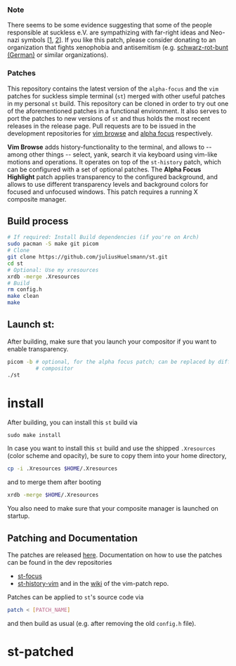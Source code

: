 ### Note
There seems to be some evidence suggesting that some of the people responsible at suckless e.V. are sympathizing with far-right ideas and Neo-nazi symbols [[1](https://twitter.com/pid_eins/status/1113738769289625602?lang=en), [2](https://chaos.social/@raichoo/101880564196043164)]. If you like this patch, please consider donating to an organization that fights xenophobia and antisemitism (e.g. [schwarz-rot-bunt (German)](https://schwarz-rot-bunt.de/ziele/) or similar organizations).

### Patches
This repository contains the latest version of the `alpha-focus` and the `vim`
patches for suckless simple terminal (`st`) merged with other useful patches 
in my personal `st` build.
This repository can be cloned in order to try out one of the aforementioned
patches in a functional environment. It also serves to port the patches to
new versions of `st` and thus holds the most recent releases in the release
page. Pull requests are to be issued in the development repositories for 
[vim browse](https://github.com/juliusHuelsmann/st-history-vim) and
[alpha focus](https://github.com/juliusHuelsmann/st-focus) respectively.

**Vim Browse** adds history-functionality to the terminal, and allows to -- among
other things -- select, yank, search it via keyboard using vim-like motions and
operations. It operates on top of the `st-history` patch, which can be
configured with a set of optional patches.
The **Alpha Focus Highlight** patch applies transparency to the configured 
background, and allows to use different transparency levels and background 
colors for focused and unfocused windows. 
This patch requires a running X composite manager.

## Build process

```bash
# If required: Install Build dependencies (if you're on Arch)
sudo pacman -S make git picom
# Clone
git clone https://github.com/juliusHuelsmann/st.git
cd st
# Optional: Use my xresources 
xrdb -merge .Xresources
# Build
rm config.h
make clean
make
```

## Launch st:
After building, make sure that you launch your compositor if you want to enable
transparency.
```bash
picom -b # optional, for the alpha focus patch; can be replaced by different
         # compositor
./st
```

# install
After building, you can install this `st` build via
```
sudo make install
```

In case you want to install this `st` build and use the shipped `.Xresources` 
(color scheme and opacity), be sure to copy  them into your home directory,
```bash
cp -i .Xresources $HOME/.Xresources
```
and to merge them after booting
```bash
xrdb -merge $HOME/.Xresources
```

You also need to make sure that your composite manager is launched on startup.

## Patching and Documentation
The patches are released [here](https://github.com/juliusHuelsmann/st/releases).
Documentation on how to use the patches can be found in the dev repositories
-  [st-focus](https://github.com/juliusHuelsmann/st-focus)
-  [st-history-vim](https://github.com/juliusHuelsmann/st-history-vim)
and in the [wiki](https://github.com/juliusHuelsmann/st-history-vim/wiki/Vim-browse-manual) of the vim-patch repo.

Patches can be applied to `st`'s source code via
```bash
patch < [PATCH_NAME]
```
and then build as usual (e.g. after removing the old `config.h` file).


# st-patched
